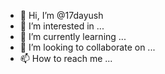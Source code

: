 - 👋 Hi, I’m @17dayush
- 👀 I’m interested in ...
- 🌱 I’m currently learning ...
- 💞️ I’m looking to collaborate on ...
- 📫 How to reach me ...

<!---
17dayush/17dayush is a ✨ special ✨ repository because its `README.md` (this file) appears on your GitHub profile.
You can click the Preview link to take a look at your changes.
--->
